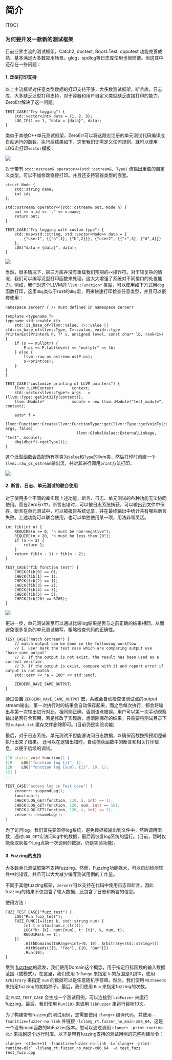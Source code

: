 简介
================
[TOC]

### 为何要开发一款新的测试框架

目前业界主流的测试框架，Catch2, doctest, Boost.Test, cpputest 功能完善成熟，基本满足大多数应用场景。glog，spdlog等日志库使用也很简便。但这其中还存在一些问题：


#### 1. 泛型打印支持

以上主流框架对任意类型数据的打印支持不够，大多数测试框架，断言库，日志库，大多缺乏泛型打印支持，对于容器和用户自定义类型缺乏直接打印的能力，ZeroErr解决了这一问题。

```
TEST_CASE("Try logging") {
    std::vector<int> data = {1, 2, 3};
    LOG_IF(1 == 1, "data = {data}", data);
}
```

类似于其他C++单元测试框架，ZeroErr可以将这段宏注册的单元测试代码编译成自动运行的函数，执行后结果如下，这里我们无需定义任何规则，就可以使用LOG宏打印`vector`模板：


![](../../fig/case1.png)


对于带有 `std::ostream& operator<<(std::ostream&, Type)` 流输出重载的自定义类型，可以不加修改直接打印。并且还支持容器类型的嵌套。

```
struct Node {
    std::string name;
    int id;
};

std::ostream& operator<<(std::ostream& out, Node n) {
    out << n.id << '.' << n.name;
    return out;
}

TEST_CASE("Try logging with custom type") {
    std::map<std::string, std::vector<Node>> data = {
        {"user1", {{"a",1}, {"b",2}}}, {"user2", {{"c",3}, {"d",4}}}
    };
    LOG("data = {data}", data);
}
```

![](../../fig/case2.png)


当然，很多情况下，第三方库并没有重载我们预期的`<<`操作符。对于较复杂的情况，我们可以编写泛型打印函数来处理，这大大增强了系统对不同接口的处置能力。例如，我们对这个LLVM的 `llvm::Function*` 类型，可以使用如下方式用`dbg`函数打印，这里`dbg`类似于rust的`dbg`宏，用来快速打印检查任意类型，并且可以嵌套使用：

```
namespace zeroerr { // must defined in namespace zeroerr

template <typename T>
typename std::enable_if<
    std::is_base_of<llvm::Value, T>::value || std::is_base_of<llvm::Type, T>::value, void>::type
PrinterExt(Printer& P, T* s, unsigned level, const char* lb, rank<2>) {
    if (s == nullptr) {
        P.os << P.tab(level) << "nullptr" << lb;
    } else {
        llvm::raw_os_ostream os(P.os);
        s->print(os);
    }
}
}

TEST_CASE("customize printing of LLVM pointers") {
    llvm::LLVMContext        context;
    std::vector<llvm::Type*> args   = {llvm::Type::getInt32Ty(context)};
    llvm::Module*            module = new llvm::Module("test_module", context);

    auto* f =
        llvm::Function::Create(llvm::FunctionType::get(llvm::Type::getVoidTy(context), args, false),
                               llvm::GlobalValue::ExternalLinkage, "test", module);
    dbg(dbg(f)->getType());
}
```

这个泛型函数会匹配所有基类为`Value`和`Type`的llvm类，然后打印时创建一个`llvm::raw_os_ostream`输出流，并对其进行调用`print`方法打印。

![](../../fig/case3.png)

#### 2. 断言、日志、单元测试的联合使用

对于使用多个不同的库实现上述功能，断言、日志、单元测试的各种功能无法协同使用。而在ZeroErr中，断言出错时，可以被日志系统捕获，可以输出到文件中保存，断言在单元测试中，可以被报告系统记录，并在最终输出中统计共有哪些断言失败。上述功能可以联合使用，也可以单独使用某一项，用法非常灵活。

```
int fib(int n) {
    REQUIRE(n >= 0, "n must be non-negative");
    REQUIRE(n < 20, "n must be less than 20");
    if (n <= 2) {
        return 1;
    }
    return fib(n - 1) + fib(n - 2);
}

TEST_CASE("fib function test") {
    CHECK(fib(0) == 0);
    CHECK(fib(1) == 1);
    CHECK(fib(2) == 1);
    CHECK(fib(3) == 2);
    CHECK(fib(4) == 3);
    CHECK(fib(5) == 5);
    CHECK(fib(20) == 6765);
}
```

![](../../fig/joint1.png)


更进一步，单元测试甚至可以通过比较log结果是否与之前正确的结果相同，从而避免很多复杂的单元测试编写，粗略检查代码的正确性。


```
TEST_CASE("match ostream") {
    // match output can be done in the following workflow
    // 1. user mark the test case which are comparing output use 'have_same_output'
    // 2. If the output is not exist, the result has been used as a correct verifier.
    // 3. If the output is exist, compare with it and report error if output is not match.
    std::cerr << "a = 100" << std::endl;

    ZEROERR_HAVE_SAME_OUTPUT;
}
```
通过设置 `ZEROERR_HAVE_SAME_OUTPUT` 宏，系统会自动检查该测试点的output stream输出，第一次执行时的结果会自动保存起来，而之后每次执行，都会将输出与第一次输出进行对比，相同则正确，否则该点错误。用户可以第一次手动观察输出是否符合预期，若是修改了实现后，想清除保存的结果，只需要将测试目录下的 `output.txt` 缓存文件删除即可。(目前仍是实验功能)


最后，对于日志系统，单元测试不但能够访问日志数据，以确保函数按照预期逻辑执行出来了结果。
还可以在逻辑出错时，自动捕获函数中的断言和相关打印信息，以便于后续的调试。

```c++
118 static void function() {
119    LOG("function log {i}", 1);  
120    LOG("function log {sum}, {i}", 10, 1);
121 }
...

TEST_CASE("access log in Test case") {
    zeroerr::suspendLog();
    function();
    CHECK(LOG_GET(function, 119, i, int) == 1);
    CHECK(LOG_GET(function, 120, sum, int) == 10);
    CHECK(LOG_GET(function, 120, i, int) == 1);
    zeroerr::resumeLog();
}
```

为了访问log，我们首先要暂停log系统，避免数据被输出到文件中，然后调用函数，通过`LOG_GET`宏访问log中的数据，最后再恢复log系统的运行。(目前，暂时仅能获取到每个Log点第一次调用的数据，仍是实验功能)。


#### 3. Fuzzing的支持

大多数单元测试框架不支持fuzzing。然而，Fuzzing功能强大，可以自动检测软件中的错误，并且可以大大减少编写测试用例的工作量。

不同于其他fuzzing框架，`zeroerr`可以支持在代码中使用日志和断言，因此fuzzing的结果不仅包含了输入数据，还包含了日志和断言的信息。

使用方法：

```
FUZZ_TEST_CASE("fuzz_test") {
    LOG("Run fuzz_test");
    FUZZ_FUNC([=](int k, std::string num) {
        int t = atoi(num.c_str());
        LOG("k: {k}, num:{num}, t: {t}", k, num, t);
        REQUIRE(k == t);
    })
        .WithDomains(InRange<int>(0, 10), Arbitrary<std::string>())
        .WithSeeds({{5, "Foo"}, {10, "Bar"}})
        .Run(10);
}
```

受到 [fuzztest](https://github.com/google/fuzztest)的启发，我们使用Domain这个概念，用于指定目标函数的输入数据范围（或模式）。在这里，我们使用 `InRange` 来指定 `k` 的范围是0到10，使用 `Arbitrary` 来指定 `num` 的数据可以是任意随机字符串。然后，我们使用 `WithSeeds` 来指定fuzzing的初始种子。最后，我们使用 `Run` 来指定fuzzing的次数。

宏 `FUZZ_TEST_CASE` 会生成一个测试用例，可以连接到 `libFuzzer` 来运行fuzzing。最后，我们使用 `Run(10)` 来调用 `libFuzzer` 来运行目标10次。

为了构建带有fuzzing的测试用例，您需要使用 `clang++` 编译代码，并使用 `-fsanitize=fuzzer-no-link` 并链接 `-lclang_rt.fuzzer_no_main-x86_64`，这是一个没有main函数的libFuzzer版本。您可以通过调用 `clang++ -print-runtime-dir` 来找到这个运行时库。以下是带有fuzzing支持的测试用例的完整构建命令：

```
clang++ -std=c++11 -fsanitize=fuzzer-no-link -L=`clang++ -print-runtime-dir` -lclang_rt.fuzzer_no_main-x86_64  -o test_fuzz test_fuzz.cpp 
```
